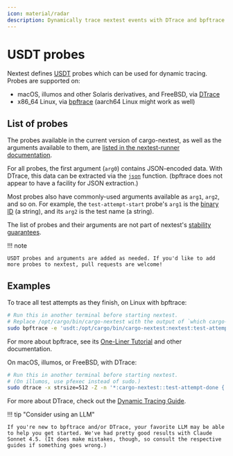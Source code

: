 ```yaml
---
icon: material/radar
description: Dynamically trace nextest events with DTrace and bpftrace.
---
```


# USDT probes

<!-- md:version 0.9.107 -->

Nextest defines [USDT](https://docs.rs/usdt/) probes which can be used for dynamic tracing. Probes are supported on:

* macOS, illumos and other Solaris derivatives, and FreeBSD, via [DTrace](https://dtrace.org/)
* x86_64 Linux, via [bpftrace](https://bpftrace.org/) (aarch64 Linux might work as well)

## List of probes

The probes available in the current version of cargo-nextest, as well as the arguments available to them, are [listed in the nextest-runner documentation](https://docs.rs/nextest-runner/latest/nextest_runner/usdt).

For all probes, the first argument (`arg0`) contains JSON-encoded data. With DTrace, this data can be extracted via the [`json`](https://sysmgr.org/blog/2012/11/29/dtrace_and_json_together_at_last/) function. (bpftrace does not appear to have a facility for JSON extraction.)

Most probes also have commonly-used arguments available as `arg1`, `arg2`, and so on. For example, the `test-attempt-start` probe's `arg1` is the [binary ID](../running.md#binary-ids) (a string), and its `arg2` is the test name (a string).

The list of probes and their arguments are not part of nextest's [stability guarantees](../stability/index.md).

!!! note

    USDT probes and arguments are added as needed. If you'd like to add more probes to nextest, pull requests are welcome!

## Examples

To trace all test attempts as they finish, on Linux with bpftrace:

```sh
# Run this in another terminal before starting nextest.
# Replace /opt/cargo/bin/cargo-nextest with the output of `which cargo-nextest`.
sudo bpftrace -e 'usdt:/opt/cargo/bin/cargo-nextest:nextest:test-attempt-done { printf("%s\n", str(arg0)); }'
```

For more about bpftrace, see its [One-Liner Tutorial](https://bpftrace.org/tutorial-one-liners) and other documentation.

On macOS, illumos, or FreeBSD, with DTrace:

```sh
# Run this in another terminal before starting nextest.
# (On illumos, use pfexec instead of sudo.)
sudo dtrace -x strsize=512 -Z -n '*:cargo-nextest::test-attempt-done { printf("%s\n", copyinstr(arg0)); }'
```

For more about DTrace, check out the [Dynamic Tracing Guide](https://illumos.org/books/dtrace/preface.html#preface).

!!! tip "Consider using an LLM"

    If you're new to bpftrace and/or DTrace, your favorite LLM may be able to help you get started. We've had pretty good results with Claude Sonnet 4.5. (It does make mistakes, though, so consult the respective guides if something goes wrong.)
